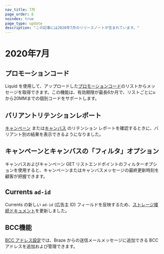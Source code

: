 ```yaml
--- 
nav_title: 7月
page_order: 6
noindex: true
page_type: update
description: "この記事には2020年7月のリリースノートが含まれています。"
---
```

# 2020年7月

## プロモーションコード

Liquid を使用して、アップロードした[プロモーションコード]({{site.baseurl}}/user_guide/personalization_and_dynamic_content/promotion_codes/#promotion-codes)のリストからメッセージを取得できます。この機能は、有効期限が最長6か月で、リストごとにuから20MMまでの個別コードをサポートします。

## バリアントリテンションレポート

[キャンペーン]({{site.baseurl}}/user_guide/engagement_tools/campaigns/testing_and_more/retention_reports/) または[キャンバス]({{site.baseurl}}/user_guide/engagement_tools/canvas/retention_reports/) のリテンション レポートを確認するときに、バリアント別の結果を表示できるようになりました。 

## キャンペーンとキャンバスの「フィルタ」オプション

キャンバスおよびキャンペーン GET リストエンドポイントのフィルターオプションを使用すると、キャンペーンまたはキャンバスメッセージの最終更新時刻を顧客が把握できます。

## Currents `ad-id`

Currents の新しい `ad-id` (広告主 ID) フィールドを反映するため、[ストレージ接続ドキュメント]({{site.baseurl}}/user_guide/data_and_analytics/braze_currents/event_glossary/message_engagement_events/#content-card-click-events)を更新しました。

## BCC機能

[BCC アドレス設定]({{site.baseurl}}/user_guide/administrative/app_settings/email_settings/)では、Braze からの送信メールメッセージに追加できる BCC アドレスを追加および管理できます。	


